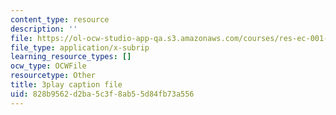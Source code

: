 ```yaml
---
content_type: resource
description: ''
file: https://ol-ocw-studio-app-qa.s3.amazonaws.com/courses/res-ec-001-exploring-fairness-in-machine-learning-for-international-development-spring-2020/828b9562d2ba5c3f8ab55d84fb73a556_zrB6pocJSI8.vtt
file_type: application/x-subrip
learning_resource_types: []
ocw_type: OCWFile
resourcetype: Other
title: 3play caption file
uid: 828b9562-d2ba-5c3f-8ab5-5d84fb73a556
---
```

